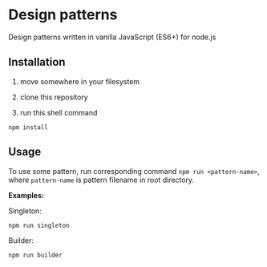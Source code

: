 # Design patterns

Design patterns written in vanilla JavaScript (ES6+) for node.js

## Installation

1. move somewhere in your filesystem

2. clone this repository

3. run this shell command

```shell
npm install
```

## Usage

To use some pattern, run corresponding command ```npm run <pattern-name>```, where ```pattern-name``` is pattern filename in root directory.

**Examples:**

Singleton:

```shell
npm run singleton
```

Builder:

```shell
npm run builder
```